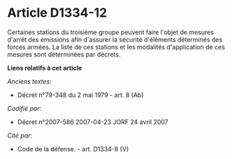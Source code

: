 # Article D1334-12

Certaines stations du troisième groupe peuvent faire l'objet de mesures d'arrêt des émissions afin d'assurer la sécurité
d'éléments déterminés des forces armées. La liste de ces stations et les modalités d'application de ces mesures sont
déterminées par décrets.

**Liens relatifs à cet article**

_Anciens textes_:

  - Décret n°79-348 du 2 mai 1979 - art. 8 (Ab)

_Codifié par_:

  - Décret n°2007-586 2007-04-23 JORF 24 avril 2007

_Cité par_:

  - Code de la défense. - art. D1334-8 (V)
